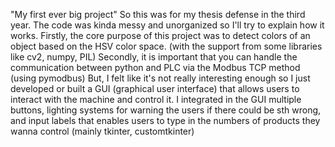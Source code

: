 "My first ever big project" 
So this was for my thesis defense in the third year. The code was kinda messy and unorganized so I'll try to explain how it works.
Firstly, the core purpose of this project was to detect colors of an object based on the HSV color space. (with the support from some libraries like cv2, numpy, PIL)
Secondly, it is important that you can handle the communication between python and PLC via the Modbus TCP method (using pymodbus)
But, I felt like it's not really interesting enough so I just developed or built a GUI (graphical user interface) that allows users to interact with the machine and control it. I integrated in the GUI multiple buttons, lighting systems for warning the users if there could be sth wrong, and input labels that enables users to type in the numbers of products they wanna control (mainly tkinter, customtkinter)